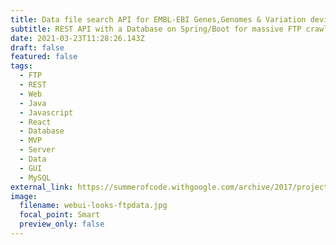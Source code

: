 ```yaml
---
title: Data file search API for EMBL-EBI Genes,Genomes & Variation devision
subtitle: REST API with a Database on Spring/Boot for massive FTP crawling
date: 2021-03-23T11:28:26.143Z
draft: false
featured: false
tags:
  - FTP
  - REST
  - Web
  - Java
  - Javascript
  - React
  - Database
  - MVP
  - Server
  - Data
  - GUI
  - MySQL
external_link: https://summerofcode.withgoogle.com/archive/2017/projects/4741862938116096/
image:
  filename: webui-looks-ftpdata.jpg
  focal_point: Smart
  preview_only: false
---
```

